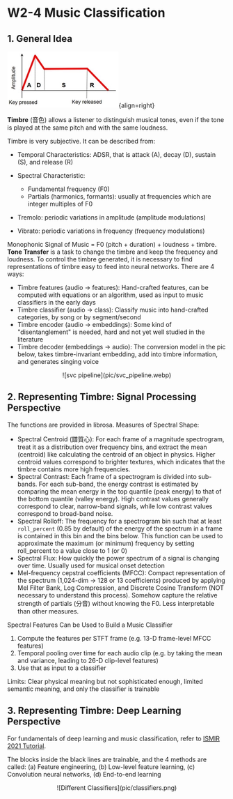 # W2-4 Music Classification

## 1. General Idea

![adsr](pic/adsr.webp){align=right}

__Timbre__ (音色) allows a listener to distinguish musical tones, even if the tone is played at the same pitch and with the same loudness.

Timbre is very subjective. It can be described from:

* Temporal Characteristics: ADSR, that is attack (A), decay (D), sustain (S), and release (R)
* Spectral Characteristic:

    * Fundamental frequency (F0)
    * Partials (harmonics, formants): usually at frequencies which are integer multiples of F0

* Tremolo: periodic variations in amplitude (amplitude modulations)
* Vibrato: periodic variations in frequency (frequency modulations)

Monophonic Signal of Music = F0 (pitch + duration) + loudness + timbre. __Tone Transfer__ is a task to change the timbre and keep the frequency and loudness. To control the timbre generated, it is necessary to find representations of timbre easy to feed into neural networks. There are 4 ways:

* Timbre features (audio → features): Hand-crafted features, can be computed with equations or an algorithm, used as input to music classifiers in the early days
* Timbre classifier (audio → class): Classify music into hand-crafted categories, by song or by segment/second
* Timbre encoder (audio → embeddings): Some kind of "disentanglement" is needed, hard and not yet well studied in the literature
* Timbre decoder (embeddings → audio): The conversion model in the pic below, takes timbre-invariant embedding, add into timbre information, and generates singing voice

<center>![svc pipeline](pic/svc_pipeline.webp)</center>

## 2. Representing Timbre: Signal Processing Perspective

The functions are provided in librosa. Measures of Spectral Shape:

* Spectral Centroid (譜質心): For each frame of a magnitude spectrogram, treat it as a distribution over frequency bins, and extract the mean (centroid) like calculating the centroid of an object in physics. Higher centroid values correspond to brighter textures, which indicates that the timbre contains more high frequencies.
* Spectral Contrast: Each frame of a spectrogram is divided into sub-bands. For each sub-band, the energy contrast is estimated by comparing the mean energy in the top quantile (peak energy) to that of the bottom quantile (valley energy). High contrast values generally correspond to clear, narrow-band signals, while low contrast values correspond to broad-band noise.
* Spectral Rolloff: The frequency for a spectrogram bin such that at least `roll_percent` (0.85 by default) of the energy of the spectrum in a frame is contained in this bin and the bins below. This function can be used to approximate the maximum (or minimum) frequency by setting roll_percent to a value close to 1 (or 0)
* Spectral Flux: How quickly the power spectrum of a signal is changing over time. Usually used for musical onset detection
* Mel-frequency cepstral coefficients (MFCC): Compact representation of the spectrum (1,024-dim → 128 or 13 coefficients) produced by applying Mel Filter Bank, Log Compression, and Discrete Cosine Transform (NOT necessary to understand this process). Somehow capture the relative strength of partials (分音) without knowing the F0. Less interpretable than other measures.

Spectral Features Can be Used to Build a Music Classifier

1. Compute the features per STFT frame (e.g. 13-D frame-level MFCC features)
2. Temporal pooling over time for each audio clip (e.g. by taking the mean and variance, leading to 26-D clip-level features)
3. Use that as input to a classifier

Limits: Clear physical meaning but not sophisticated enough, limited semantic meaning, and only the classifier is trainable

## 3. Representing Timbre: Deep Learning Perspective

For fundamentals of deep learning and music classification, refer to [ISMIR 2021 Tutorial](https://music-classification.github.io/tutorial/landing-page.html).

The blocks inside the black lines are trainable, and the 4 methods are called: (a) Feature engineering, (b) Low-level feature learning, (c) Convolution neural networks, (d) End-to-end learning

<center>![Different Classifiers](pic/classifiers.png)</center>

